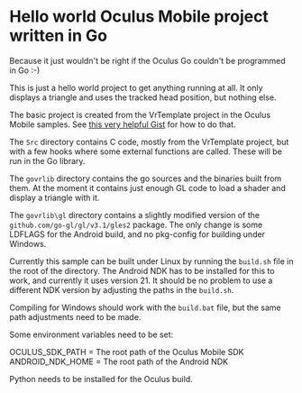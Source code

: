 # Hello world Oculus Mobile project written in Go

Because it just wouldn't be right if the Oculus Go couldn't be programmed in Go :-)

This is just a hello world project to get anything running at all. It only displays a triangle and uses the tracked head position, but nothing else. 

The basic project is created from the VrTemplate project in the Oculus Mobile samples. See [this very helpful Gist](https://gist.github.com/cnnid/6819aba7de6044871c597cadb363894e) for how to do that.

The `Src` directory contains C code, mostly from the VrTemplate project, but with a few hooks where some external functions are called. These will be run in the Go library.

The `govrlib` directory contains the go sources and the binaries built from them. At the moment it contains just enough GL code to load a shader and display a triangle with it.

The `govrlib\gl` directory contains a slightly modified version of the `github.com/go-gl/gl/v3.1/gles2` package. The only change is some LDFLAGS for the Android build, and no pkg-config for building under Windows.

Currently this sample can be built under Linux by running the `build.sh` file in the root of the directory. The Android NDK has to be installed for this to work, and currently it uses version 21. It should be no problem to use a different NDK version by adjusting the paths in the `build.sh`.

Compiling for Windows should work with the `build.bat` file, but the same path adjustments need to be made.

Some environment variables need to be set:

OCULUS_SDK_PATH = The root path of the Oculus Mobile SDK  
ANDROID_NDK_HOME = The root path of the Android NDK  

Python needs to be installed for the Oculus build.
